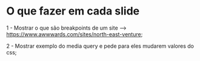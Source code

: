 # O que fazer em cada slide
1 - Mostrar o que são breakpoints de um site --> https://www.awwwards.com/sites/north-east-venture;

2 - Mostrar exemplo do media query e pede para eles mudarem valores do css;
